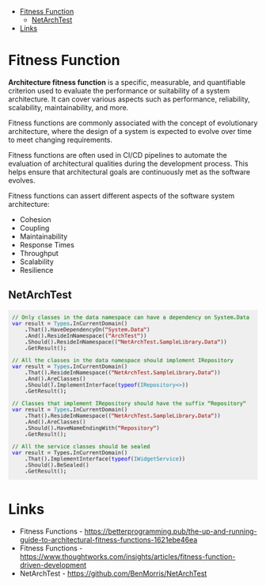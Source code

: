 * [Fitness Function](#fitness-function)
  * [NetArchTest](#netarchtest)
* [Links](#links)

# Fitness Function

**Architecture fitness function** is a specific, measurable, and quantifiable criterion used to evaluate the performance or suitability of a system architecture. It can cover various aspects such as performance, reliability, scalability, maintainability, and more.

Fitness functions are commonly associated with the concept of evolutionary architecture, where the design of a system is expected to evolve over time to meet changing requirements.

Fitness functions are often used in CI/CD pipelines to automate the evaluation of architectural qualities during the development process. This helps ensure that architectural goals are continuously met as the software evolves.

Fitness functions can assert different aspects of the software system architecture:

* Cohesion
* Coupling
* Maintainability
* Response Times
* Throughput
* Scalability
* Resilience

## NetArchTest

![NetArchTest Source Examples](_images/net-arch-test.png)

# Links

* Fitness Functions - https://betterprogramming.pub/the-up-and-running-guide-to-architectural-fitness-functions-1621ebe46ea
* Fitness Functions - https://www.thoughtworks.com/insights/articles/fitness-function-driven-development
* NetArchTest - https://github.com/BenMorris/NetArchTest
